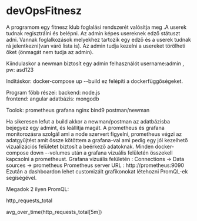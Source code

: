 # devOpsFitnesz

A programom egy fitnesz klub foglalási rendszerét valósítja meg .A userek tudnak regisztrálni és belépni. Az admin képes usereknek edző státuszt adni. Vannak foglalkozások melyekhez tartozik egy edző és a userek tudnak rá jelentkezni(van váró lista is). Az admin tudja kezelni a usereket törölheti őket (önmagát nem tudja az admin).

Kiindulaskor a newman biztosít egy admin felhasználót username:admin , pw: asd123

Indításkor: docker-compose up --build ez felépíti a dockerfüggőségeket.

Program főbb részei:
  backend: node.js  
  frontend: angular
  adatbázis: mongodb

Toolok:
  prometheus
  grafana
  nginx 
  bind9
  postman/newman

Ha sikeresen lefut a build akkor a newman/postman az adatbázisba bejegyez egy admint, és leállítja magát.
A prometheus és grafana monitorozásra szolgál ami a node szervert figyelni, prometheus végzi az adatgyűjtést amit össze kötöttem a grafana-val ami pedig egy jól kezelhető vizualizációs felületet biztosít a beérkező adatoknak.
Minden docker-compose down --volumes után a grafana vizuális felületén összekell kapcsolni a prometheust. Grafana vizuális felületén : Connections -> Data sources -> prometheus  Prometheus server URL : http://prometheus:9090
Ezután a dashboardon lehet customizált grafikonokat létehozni PromQL-ek segíségével.

Megadok 2 ilyen PromQL: 

http_requests_total

avg_over_time(http_requests_total[5m])


